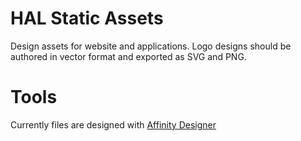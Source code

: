# HAL Static Assets

Design assets for website and applications. Logo designs should be authored in
vector format and exported as SVG and PNG.

# Tools

Currently files are designed with [Affinity Designer](https://affinity.serif.com/en-us/designer/)
